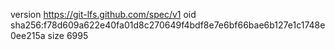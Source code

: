 version https://git-lfs.github.com/spec/v1
oid sha256:f78d609a622e40fa01d8c270649f4bdf8e7e6bf66bae6b127e1c1748e0ee215a
size 6995
